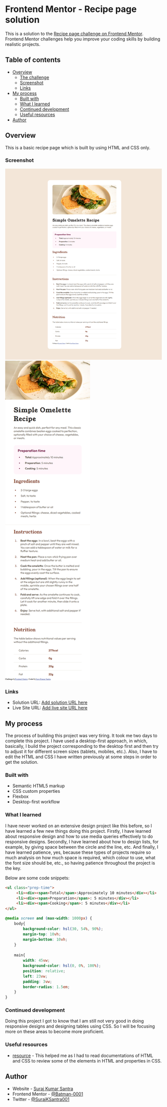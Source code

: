# Frontend Mentor - Recipe page solution

This is a solution to the [Recipe page challenge on Frontend Mentor](https://www.frontendmentor.io/challenges/recipe-page-KiTsR8QQKm). Frontend Mentor challenges help you improve your coding skills by building realistic projects. 

## Table of contents

- [Overview](#overview)
  - [The challenge](#the-challenge)
  - [Screenshot](#screenshot)
  - [Links](#links)
- [My process](#my-process)
  - [Built with](#built-with)
  - [What I learned](#what-i-learned)
  - [Continued development](#continued-development)
  - [Useful resources](#useful-resources)
- [Author](#author)



## Overview

This is a basic recipe page which is built by using HTML and CSS only.

### Screenshot

![](./screenshot1.png)
![](./screenshot2.png)



### Links

- Solution URL: [Add solution URL here](https://github.com/Batman-0001/recipe-page-project-frontend-mentor)
- Live Site URL: [Add live site URL here](https://batman-0001.github.io/recipe-page-project-frontend-mentor/)

## My process

The process of building this project was very tiring. It took me two days to complete this project. I have used a desktop-first approach, in which, basically, I build the project corresponding to the desktop first and then try to adjust it for different screen sizes (tablets, mobiles, etc.). Also, I have to edit the HTML and CSS I have written previously at some steps in order to get the solution. 

### Built with

- Semantic HTML5 markup
- CSS custom properties
- Flexbox
- Desktop-first workflow


### What I learned

I have never worked on an extensive design project like this before, so I have learned a few new things doing this project. Firstly, I have learned about responsive design and how to use media queries effectively to do responsive designs. Secondly, I have learned about how to design lists, for example, by giving space between the circle and the line, etc. And finally, I have learned patience, yes, because these types of projects require so much analysis on how much space is required, which colour to use, what the font size should be, etc., so having patience throughout the project is the key.

Below are some code snippets:

```html
<ul class="prep-time">
     <li><div><span>Total</span>:Approximately 10 minutes</div></li>
     <li><div><span>Preparation</span>: 5 minutes</div></li>
     <li><div><span>Cooking</span>: 5 minutes</div></li>
</ul>
```
```css
@media screen and (max-width: 1000px) {
    body{
        background-color: hsl(30, 54%, 90%);
        margin-top: 10vh;
        margin-bottom: 10vh;
    }
    
    main{
        width: 45vw;
        background-color: hsl(0, 0%, 100%);
        position: relative;
        left: 23vw;
        padding: 3vw;
        border-radius: 1.5em;
    }
}

```



### Continued development

Doing this project I got to know that I am still not very good in doing responsive designs and designing tables using CSS. So I will be focusing more on these areas to become more proficient.


### Useful resources

- [resource](https://developer.mozilla.org/en-US/) - This helped me as I had to read documentations of HTML and CSS to review some of the elements in HTML and properties in CSS.

## Author

- Website - [Suraj Kumar Santra](https://github.com/Batman-0001)
- Frontend Mentor - [@Batman-0001](https://www.frontendmentor.io/profile/Batman-0001)
- Twitter - [@SurajKSantra001](https://www.twitter.com/SurajKSantra001)


